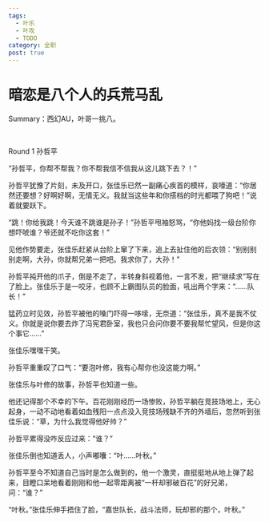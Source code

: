 ```yaml
---
tags:
  - 叶乐
  - 叶攻
  - TODO
category: 全职
post: true
---
```


# 暗恋是八个人的兵荒马乱

Summary：西幻AU，叶哥一挑八。

</br>

Round 1 孙哲平

“孙哲平，你帮不帮我？你不帮我信不信我从这儿跳下去？！”

孙哲平犹豫了片刻，未及开口，张佳乐已然一副痛心疾首的模样，哀嚎道：“你居然还要想？好啊好啊，无情无义。我就当这些年和你搭档的时光都喂了狗吧！”说着就要跃下。

“跳！你给我跳！今天谁不跳谁是孙子！”孙哲平甩袖怒骂，“你他妈找一级台阶你想吓唬谁？爷还就不吃你这套！”

见他作势要走，张佳乐赶紧从台阶上窜了下来，追上去扯住他的后衣领：“别别别别走啊，大孙，你就帮兄弟一把吧。我求你了，大孙！”

孙哲平扽开他的爪子，倒是不走了，半转身斜视着他，一言不发，把“继续求”写在了脸上。张佳乐于是一咬牙，也顾不上霸图队员的脸面，吼出两个字来：“……队长！”

猛药立时见效，孙哲平被他的嗓门吓得一哆嗦，无奈道：“张佳乐，真不是我不仗义。你就是说你要去炸了冯宪君卧室，我也只会问你要不要我帮忙望风，但是你这个事它……”

张佳乐嘿嘿干笑。

孙哲平重重叹了口气：“要泡叶修，我有心帮你也没这能力啊。”



张佳乐与叶修的故事，孙哲平也知道一些。

他还记得那个不幸的下午。百花刚刚经历一场惨败，孙哲平躺在竞技场地上，无心起身，一动不动地看着如血残阳一点点没入竞技场残缺不齐的外墙后，忽然听到张佳乐说：“草，为什么我觉得他好帅？”

孙哲平累得没咋反应过来：“谁？”

张佳乐倒也知道丢人，小声嘟囔：“叶……叶秋。”

孙哲平至今不知道自己当时是怎么做到的，他一个激灵，直挺挺地从地上弹了起来，目瞪口呆地看着刚刚和他一起零距离被“一杆却邪破百花”的好兄弟，问：“谁？”

“叶秋。”张佳乐伸手捂住了脸，“嘉世队长，战斗法师，玩却邪的那个，叶秋。”
